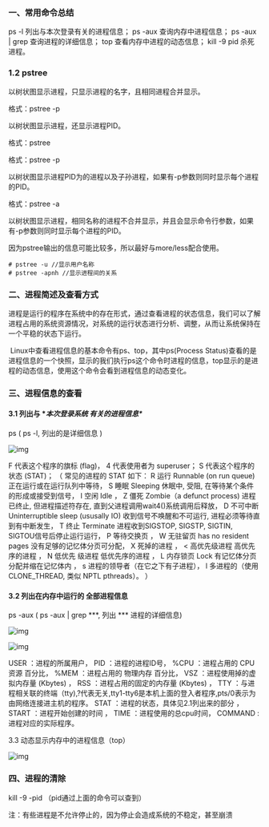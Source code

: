 ### **一、常用命令总结** 

  ps -l  列出与本次登录有关的进程信息；
  ps -aux  查询内存中进程信息；
  ps -aux | grep 查询进程的详细信息；
  top  查看内存中进程的动态信息；
  kill -9 pid  杀死进程。

### 1.2 pstree

以树状图显示进程，只显示进程的名字，且相同进程合并显示。

格式：pstree -p

以树状图显示进程，还显示进程PID。

格式：pstree <pid>

格式：pstree -p <pid>

以树状图显示进程PID为<pid>的进程以及子孙进程，如果有-p参数则同时显示每个进程的PID。

格式：pstree -a

以树状图显示进程，相同名称的进程不合并显示，并且会显示命令行参数，如果有-p参数则同时显示每个进程的PID。

因为pstree输出的信息可能比较多，所以最好与more/less配合使用。

```
# pstree -u //显示用户名称
# pstree -apnh //显示进程间的关系
```

### **二、进程简述及查看方式**

​    进程是运行的程序在系统中的存在形式，通过查看进程的状态信息，我们可以了解进程占用的系统资源情况，对系统的运行状态进行分析、调整，从而让系统保持在一个平稳的状态下运行。

​     Linux中查看进程信息的基本命令有ps、top，其中ps(Process Status)查看的是进程信息的一个快照，显示的我们执行ps这个命令时进程的信息，top显示的是进程的动态信息，使用这个命令会看到进程信息的动态变化。

### **三、进程信息的查看**

#### **3.1 列出与 \**本次登录系统 有关的进程信息\****

   ps ( ps -l, 列出的是详细信息 ) 

![img](D:%5C%E7%AC%94%E8%AE%B0%5Cassets%5C20181024211748428)

F 代表这个程序的旗标 (flag)， 4 代表使用者为 superuser；
S 代表这个程序的状态 (STAT)；
（ 常见的进程的 STAT 如下：
R 运行 Runnable (on run queue) 正在运行或在运行队列中等待，
S 睡眠 Sleeping 休眠中, 受阻, 在等待某个条件的形成或接受到信号， 
 I 空闲 Idle ，
Z 僵死 Zombie（a defunct process) 进程已终止, 但进程描述符存在, 直到父进程调用wait4()系统调用后释放，
D 不可中断 Uninterruptible sleep (ususally IO) 收到信号不唤醒和不可运行, 进程必须等待直到有中断发生，
T 终止 Terminate 进程收到SIGSTOP, SIGSTP, SIGTIN, SIGTOU信号后停止运行运行，
P 等待交换页 ，
W 无驻留页 has no resident pages 没有足够的记忆体分页可分配，
X 死掉的进程 ，
< 高优先级进程 高优先序的进程 ，
N 低优先 级进程 低优先序的进程 ，
L 内存锁页 Lock 有记忆体分页分配并缩在记忆体内 ，
s 进程的领导者（在它之下有子进程），
l 多进程的（使用 CLONE_THREAD, 类似 NPTL pthreads）。 ）

#### **3.2 列出在内存中运行的 全部进程信息**

   ps -aux ( ps -aux | grep ***, 列出 *** 进程的详细信息) 

![img](D:%5C%E7%AC%94%E8%AE%B0%5Cassets%5C20181024212703348)

![img](D:%5C%E7%AC%94%E8%AE%B0%5Cassets%5C20181024213110272)

 USER ：进程的所属用户，
PID ：进程的进程ID号， 
%CPU ：进程占用的 CPU资源 百分比，
%MEM ：进程占用的 物理内存 百分比， 
VSZ ：进程使用掉的虚拟内存量 (Kbytes) ，
RSS ：进程占用的固定的内存量 (Kbytes) ，
TTY ：与进程相关联的终端（tty),?代表无关,tty1-tty6是本机上面的登入者程序,pts/0表示为由网络连接进主机的程序。
STAT ：进程的状态，具体见2.1列出来的部分 ，
START ：进程开始创建的时间 ，
TIME ：进程使用的总cpu时间，
COMMAND : 进程对应的实际程序。

3.3 动态显示内存中的进程信息（top）

![img](https://img-blog.csdn.net/20181024215547689?watermark/2/text/aHR0cHM6Ly9ibG9nLmNzZG4ubmV0L3FxXzI0NzU0MDYx/font/5a6L5L2T/fontsize/400/fill/I0JBQkFCMA==/dissolve/70)

### 四、进程的清除

  kill -9 -pid （pid通过上面的命令可以查到）

注：有些进程是不允许停止的，因为停止会造成系统的不稳定，甚至崩溃